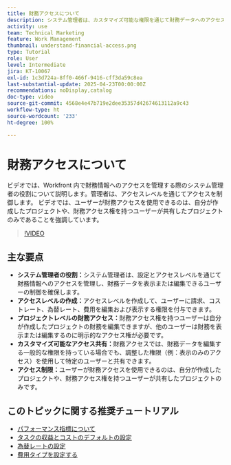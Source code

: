 ```yaml
---
title: 財務アクセスについて
description: システム管理者は、カスタマイズ可能な権限を通じて財務データへのアクセスを制御し、安全な管理、プロジェクトレベルの監視、財務の表示を可能にする調整された共有オプションを確保します。
activity: use
team: Technical Marketing
feature: Work Management
thumbnail: understand-financial-access.png
type: Tutorial
role: User
level: Intermediate
jira: KT-10067
exl-id: 1c3d724a-8ff0-466f-9416-cff3da59c8ea
last-substantial-update: 2025-04-23T00:00:00Z
recommendations: noDisplay,catalog
doc-type: video
source-git-commit: 4568e4e47b719e2dee35357d42674613112a9c43
workflow-type: ht
source-wordcount: '233'
ht-degree: 100%

---
```


# 財務アクセスについて

ビデオでは、Workfront 内で財務情報へのアクセスを管理する際のシステム管理者の役割について説明します。管理者は、アクセスレベルを通じてアクセスを制御します。
ビデオでは、ユーザーが財務アクセスを使用できるのは、自分が作成したプロジェクトや、財務アクセス権を持つユーザーが共有したプロジェクトのみであることを強調しています。

>[!VIDEO](https://video.tv.adobe.com/v/3457731/?quality=12&learn=on&enablevpops)

## 主な要点

* **システム管理者の役割：**&#x200B;システム管理者は、設定とアクセスレベルを通じて財務情報へのアクセスを管理し、財務データを表示または編集できるユーザーの制御を確保します。
* **アクセスレベルの作成：**&#x200B;アクセスレベルを作成して、ユーザーに請求、コストレート、為替レート、費用を編集および表示する権限を付与できます。
* **プロジェクトレベルの財務アクセス：**&#x200B;財務アクセス権を持つユーザーは自分が作成したプロジェクトの財務を編集できますが、他のユーザーは財務を表示または編集するのに明示的なアクセス権が必要です。
* **カスタマイズ可能なアクセス共有：**&#x200B;財務アクセスでは、財務データを編集する一般的な権限を持っている場合でも、調整した権限（例：表示のみのアクセス）を使用して特定のユーザーと共有できます。
* **アクセス制限：**&#x200B;ユーザーが財務アクセスを使用できるのは、自分が作成したプロジェクトや、財務アクセス権を持つユーザーが共有したプロジェクトのみです。


## このトピックに関する推奨チュートリアル

* [パフォーマンス指標について](/help/manage-work/project-finances/understand-performance-metrics.md)
* [タスクの収益とコストのデフォルトの設定](/help/manage-work/project-finances/set-up-task-revenue-and-cost-defaults.md)
* [為替レートの設定](/help/manage-work/project-finances/set-up-exchange-rates.md)
* [費用タイプを設定する](/help/manage-work/project-finances/set-up-expense-types.md)

